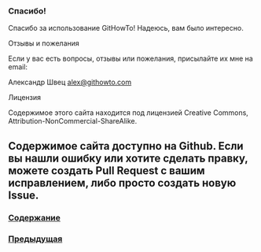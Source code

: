 ### Спасибо!

Спасибо за использование GitHowTo! Надеюсь, вам было интересно.

Отзывы и пожелания

Если у вас есть вопросы, отзывы или пожелания, присылайте их мне на email:

Александр Швец
alex@githowto.com

Лицензия

Содержимое этого сайта находится под лицензией Creative Commons, Attribution-NonCommercial-ShareAlike.

Содержимое сайта доступно на Github. Если вы нашли ошибку или хотите сделать правку, можете создать Pull Request с вашим исправлением, либо просто создать новую Issue.
---

### [Содержание](./bookgit.md)
### [Предыдущая](./book44.md)